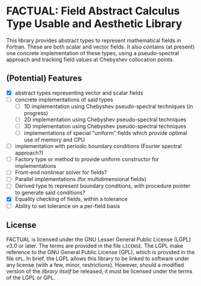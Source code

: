 FACTUAL: Field Abstract Calculus Type Usable and Aesthetic Library
==================================================================
This library provides abstract types to represent mathematical fields
in Fortran. These are both scalar and vector fields. It also contains
(at present) one concrete implementation of these types, using a
pseudo-spectral approach and tracking field values at Chebyshev 
collocation points.

## (Potential) Features

- [x] abstract types representing vector and scalar fields
- [ ] concrete implementations of said types
  - [ ] 1D implementation using Chebyshev pseudo-spectral techniques
        (in progress)
  - [ ] 2D implementation using Chebyshev pseudo-spectral techniques
  - [ ] 3D implementation using Chebyshev pseudo-spectral techniques
  - [ ] implementations of special "uniform" fields which provide optimal
        use of memory and CPU
- [ ] implementation with periodic boundary conditions (Fourier spectral
      approach?)
- [ ] Factory type or method to provide uniform constructor for implementations
- [ ] Front-end nonlinear solver for fields?
- [ ] Parallel implementations (for multidimensional fields)
- [ ] Derived type to represent boundary conditions, with procedure pointer to
      generate said conditions?
- [x] Equality checking of fields, within a tolerance
- [ ] Ability to set tolerance on a per-field basis

## License
FACTUAL is licensed under the GNU Lesser General Public License (LGPL) v3.0 or
later. The terms are provided in the file `LICENSE`. The LGPL make reference
to the GNU General Public License (GPL), which is provided in the file `GPL`.
In brief, the LGPL allows this library to be linked to software under any
license (with a few, minor, restrictions). However, should a modified version
of the _library itself_ be released, it must be licensed under the terms of
the LGPL or GPL.
